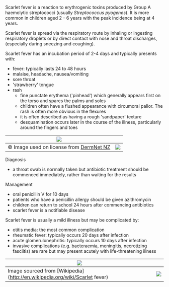 Scarlet fever is a reaction to erythrogenic toxins produced by Group A haemolytic streptococci (usually *Streptococcus pyogenes*). It is more common in children aged 2 \- 6 years with the peak incidence being at 4 years.  
  
Scarlet fever is spread via the respiratory route by inhaling or ingesting respiratory droplets or by direct contact with nose and throat discharges, (especially during sneezing and coughing).  
  
Scarlet fever has an incubation period of 2\-4 days and typically presents with:  
* fever: typically lasts 24 to 48 hours
* malaise, headache, nausea/vomiting
* sore throat
* 'strawberry' tongue
* rash
	+ fine punctate erythema ('pinhead') which generally appears first on the torso and spares the palms and soles
	+ children often have a flushed appearance with circumoral pallor. The rash is often more obvious in the flexures
	+ it is often described as having a rough 'sandpaper' texture
	+ desquamination occurs later in the course of the illness, particularly around the fingers and toes

  


| [![](https://d32xxyeh8kfs8k.cloudfront.net/images_Passmedicine/ddd137.jpg)](https://d32xxyeh8kfs8k.cloudfront.net/images_Passmedicine/ddd137b.jpg) | |
| --- | --- |
| © Image used on license from [DermNet NZ](http://www.dermnet.org.nz) | [![](https://d32xxyeh8kfs8k.cloudfront.net/css/images/mag_glass.png)](https://d32xxyeh8kfs8k.cloudfront.net/images_Passmedicine/ddd137b.jpg) |

  
Diagnosis  
* a throat swab is normally taken but antibiotic treatment should be commenced immediately, rather than waiting for the results

  
Management  
* oral penicillin V for 10 days
* patients who have a penicillin allergy should be given azithromycin
* children can return to school 24 hours after commencing antibiotics
* scarlet fever is a notifiable disease

  
Scarlet fever is usually a mild illness but may be complicated by:  
* otitis media: the most common complication
* rheumatic fever: typically occurs 20 days after infection
* acute glomerulonephritis: typically occurs 10 days after infection
* invasive complications (e.g. bacteraemia, meningitis, necrotizing fasciitis) are rare but may present acutely with life\-threatening illness

  


| [![](https://d32xxyeh8kfs8k.cloudfront.net/images_Passmedicine/swb015.jpg)](https://d32xxyeh8kfs8k.cloudfront.net/images_Passmedicine/swb015b.jpg) | |
| --- | --- |
| Image sourced from [Wikipedia](http://en.wikipedia.org/wiki/Scarlet fever) | [![](https://d32xxyeh8kfs8k.cloudfront.net/css/images/mag_glass.png)](https://d32xxyeh8kfs8k.cloudfront.net/images_Passmedicine/swb015b.jpg) |

